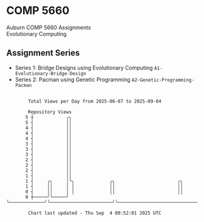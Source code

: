 # COMP 5660
Auburn COMP 5660 Assignments  
Evolutionary Computing

## Assignment Series
- Series 1: Bridge Designs using Evolutionary Computing `A1-Evolutionary-Bridge-Design`
- Series 2: Pacman using Genetic Programming `A2-Genetic-Programming-Pacman`

```

        Total Views per Day from 2025-06-07 to 2025-09-04

        Repository Views
       5 ┼            ╭╮
       5 ┤            ││
       4 ┤            ││
       4 ┤            ││
       4 ┤            ││
       3 ┤            ││
       3 ┤            ││
       3 ┤            ││
       2 ┤            ││
       2 ┤            ││
       2 ┤            ││
       1 ┤            ││
       1 ┤     ╭╮     │╰╮             ╭╮                       ╭╮
       1 ┤     ││     │ │             ││                       ││
       0 ┤     ││     │ │             ││                       ││
       0 ┼─────╯╰─────╯ ╰─────────────╯╰───────────────────────╯╰──────────────────────────────────

        Chart last updated - Thu Sep  4 00:52:01 2025 UTC
        
```
